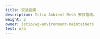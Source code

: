 ```yaml
---
title: 安装指南
description: Istio Ambient Mesh 安装指南。
weight: 2
owner: istio/wg-environment-maintainers
test: n/a
---
```

